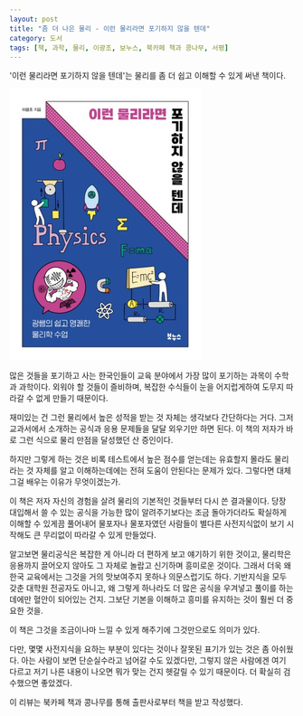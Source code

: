 ```yaml
---
layout: post
title: "좀 더 나은 물리 - 이런 물리라면 포기하지 않을 텐데"
category: 도서
tags: [책, 과학, 물리, 이광조, 보누스, 북카페 책과 콩나무, 서평]
---
```


'이런 물리라면 포기하지 않을 텐데'는
물리를 좀 더 쉽고 이해할 수 있게 써낸 책이다.

![표지](/images/if-physics-was-like-this-i-wouldnt-give-up-book-h480.jpg)

많은 것들을 포기하고 사는 한국인들이
교육 분야에서 가장 많이 포기하는 과목이 수학과 과학이다.
외워야 할 것들이 즐비하며,
복잡한 수식들이 눈을 어지럽게하여
도무지 따라갈 수 없게 만들기 때문이다.

재미있는 건 그런 물리에서 높은 성적을 받는 것 자체는 생각보다 간단하다는 거다.
그저 교과서에서 소개하는 공식과 응용 문제들을 달달 외우기만 하면 된다.
이 책의 저자가 바로 그런 식으로 물리 만점을 달성했던 산 증인이다.

하지만 그렇게 하는 것은 비록 테스트에서 높은 점수를 얻는데는 유효할지 몰라도
물리라는 것 자체를 알고 이해하는데에는 전혀 도움이 안된다는 문제가 있다.
그렇다면 대체 그걸 배우는 이유가 무엇이겠는가.

이 책은 저자 자신의 경험을 살려 물리의 기본적인 것들부터 다시 쓴 결과물이다.
당장 대입해서 쓸 수 있는 공식을 가능한 많이 알려주기보다는
조금 돌아가더라도 확실하게 이해할 수 있게끔 풀어내어
물포자나 물포자였던 사람들이 별다른 사전지식없이 보기 시작해도 큰 무리없이 따라갈 수 있게 만들었다.

알고보면 물리공식은 복잡한 게 아니라 더 편하게 보고 얘기하기 위한 것이고,
물리학은 응용까지 끌어오지 않아도 그 자체로 놀랍고 신기하며 흥미로운 것이다.
그래서 더욱 왜 한국 교육에서는 그것을 거의 맛보여주지 못하나 의문스럽기도 하다.
기반지식을 모두 갖춘 대학원 전공자도 아니고,
왜 그렇게 하나라도 더 많은 공식을 우겨넣고 풀이를 하는 데에만 혈안이 되어있는 건지.
그보단 기본을 이해하고 흥미를 유지하는 것이 훨씬 더 중요한 것을.

이 책은 그것을 조금이나마 느낄 수 있게 해주기에 그것만으로도 의미가 있다.

다만, 몇몇 사전지식을 요하는 부분이 있다는 것이나
잘못된 표기가 있는 것은 좀 아쉬웠다.
아는 사람이 보면 단순실수라고 넘어갈 수도 있겠다만,
그렇지 않은 사람에겐 여기 다르고 저기 나른 내용이 나오면 뭐가 맞는 건지 헷갈릴 수 있기 때문이다.
더 확실히 검수했으면 좋았겠다.



<div class="im im-info">
이 리뷰는 북카페 책과 콩나무를 통해 출판사로부터 책을 받고 작성했다.
</div>
